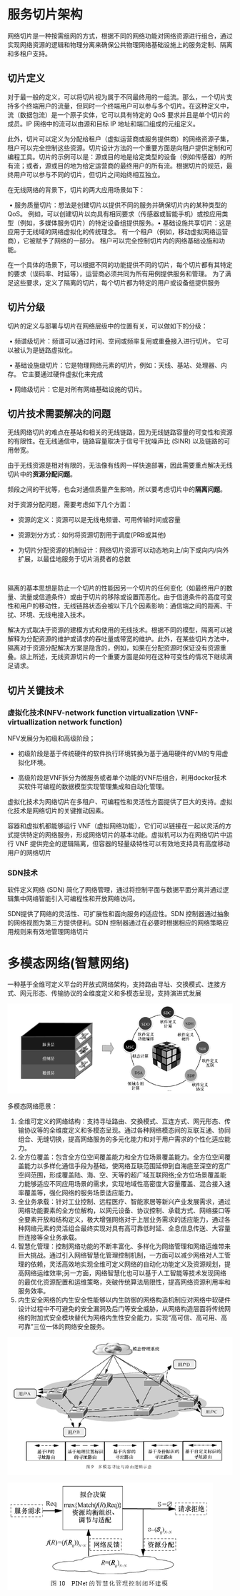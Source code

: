 # 服务切片架构

网络切片是一种按需组网的方式，根据不同的网络功能对网络资源进行组合，通过实现网络资源的逻辑和物理分离来确保公共物理网络基础设施上的服务定制、隔离和多租户支持。

## 切片定义

对于最一般的定义，可以将切片视为属于不同最终用的一组流。那么，一个切片支持多个终端用户的流量，但同时一个终端用户可以参与多个切片。在这种定义中，流（数据包流）是一个原子实体，它可以具有特定的 QoS 要求并且是单个切片的成员。IP 网络中的流可以由源和目标 IP 地址和端口组成的元组定义。

此外，切片可以定义为分配给租户（虚拟运营商或服务提供商）的网络资源子集，租户可以完全控制这些资源。切片设计方法的一个重要方面是向租户提供定制和可编程工具。切片的示例可以是：源或目的地是给定类型的设备（例如传感器）的所有流；或者，源或目的地为给定运营商的最终用户的所有流。根据切片的规范，最终用户可以参与不同的切片，但切片之间始终相互独立。

在无线网络的背景下，切片的两大应用场景如下：

​	• 服务质量切片：想法是创建切片以提供不同的服务并确保切片内的某种类型的 QoS。 例如，可以创建切片以向具有相同要求（传感器或智能手机）或按应用类型（例如，多媒体服务切片）的特定设备组提供服务。
​	• 基础设施共享切片：这是应用于无线域的网络虚拟化的传统理念。 有一个租户（例如，移动虚拟网络运营商），它被赋予了网络的一部分。 租户可以完全控制切片内的网络基础设施和功能。

在一个具体的场景下，可以根据不同的功能提供不同的切片，每个切片都有其特定的要求（误码率、时延等），运营商必须共同为所有用例提供服务和管理。 为了满足这些要求，定义了隔离的切片，每个切片都为特定的用户或设备组提供服务

## 切片分级

切片的定义与部署与切片在网络层级中的位置有关，可以做如下的分级：

​	• 频谱级切片：频谱可以通过时间、空间或频率复用或重叠接入进行切片。 它可以被认为是链路虚拟化。

​	• 基础设施级切片：它是物理网络元素的切片，例如：天线、基站、处理器、内存。 它主要通过硬件虚拟化来完成

​	• 网络级切片：它是对所有网络基础设施的切片。

## 切片技术需要解决的问题

无线网络切片的难点在基站和相关的无线链路，因为无线链路容量的可变性和资源的有限性。在无线通信中，链路容量取决于信号干扰噪声比 (SINR) 以及链路的可用带宽。

由于无线资源是相对有限的，无法像有线网一样快速部署，因此需要重点解决无线切片中的**资源分配问题**。

频段之间的干扰等，也会对通信质量产生影响，所以要考虑切片中的**隔离问题**。



对于资源分配问题，需要考虑如下几个方面：

- 资源的定义：资源可以是无线电频谱、可用传输时间或容量

- 资源划分方式：如何将资源切割用于调度(PRB或其他)

- 为切片分配资源的机制设计：网络切片资源可以动态地向上/向下或向内/向外扩展，以最佳地服务于切片消费者的总数

  ​

隔离的基本思想是防止一个切片的性能因另一个切片的任何变化（如最终用户的数量、流量或信道条件）或由于切片的移除或设置而恶化。由于信道条件的高度可变性和用户的移动性，无线链路状态会被以下几个因素影响：通信端之间的距离、干扰、环境、无线电接入技术。

解决方式取决于资源的建模方式和使用的无线技术。根据不同的模型，隔离可以被解释为分配资源的维护或请求的吞吐量或带宽的维护。此外，在某些切片方法中，隔离对于资源分配解决方案是隐含的，例如，如果在分配资源时保证没有资源重叠。综上所述，无线资源切片的一个重要方面是如何在这种可变性的情况下继续满足请求。

## 切片关键技术

### 虚拟化技术(NFV-network function virtualization \VNF-virtuallization network function)

NFV发展分为初级和高级阶段；

- 初级阶段是基于传统硬件的软件执行环境转换为基于通用硬件的VM的专用虚拟化环境。


- 高级阶段是VNF拆分为微服务或者单个功能的VNF后组合，利用docker技术买软件可编程的数据模型实现管理集成和自动化管理。

虚拟化技术为网络切片在多租户、可编程性和灵活性方面提供了巨大的支持。虚拟化技术是网络切片的关键推动因素。

容器和虚拟机都能够运行 VNF（虚拟网络功能），它们可以链接在一起以灵活的方式提供特定的网络服务，形成网络切片的基本功能。虚拟机可以为在网络切片中运行 VNF 提供完全的逻辑隔离，但容器的轻量级特性可以有效地支持具有高度移动用户的网络切片

### SDN技术

软件定义网络 (SDN) 简化了网络管理，通过将控制平面与数据平面分离并通过逻辑集中网络智能引入可编程性和开放网络访问。

SDN提供了网络的灵活性、可扩展性和面向服务的适应性。SDN 控制器通过抽象的网络视图为第三方提供便利。SDN 控制器通过在必要时根据相应的网络策略应用规则来有效地管理网络切片



# 多模态网络(智慧网络)

一种基于全维可定义平台的开放式网络架构，支持路由寻址、交换模式、连接方式、网元形态、传输协议的全维度定义和多模态呈现，支持演进式发展

![6](.\img\6.png)



多模态网络愿景：

1.  全维可定义的网络结构：支持寻址路由、交换模式、互连方式、网元形态、传输协议等的全维度定义和多模态呈现。通过各种网络模态间的互联互通、协同组合、无缝切换，提高网络服务的多元化能力和对于用户需求的个性化适应能力。
2. 全方位覆盖：包含全方位空间覆盖能力和全方位场景覆盖能力。全方位空间覆盖能力以多样化通信手段为基础，使网络互联范围延伸到自海底至深空的宽广空间范围，形成覆盖陆、海、空、天等的超广域互联网络;全方位场景覆盖能力能够适应不同应用场景的需求，实现地域性高密度大容量覆盖、混合接入速率覆盖等，强化网络的服务场景适应能力。
3. 全业务承载：针对工业控制、远程医疗、智能家居等新兴产业发展需求，通过网络功能要素的全方位解构，以网元设备、协议控制、承载方式、网络接口等全要素开放和结构定义，极大增强网络对于上层业务需求的适应能力，通过各种网络元素的灵活组合最终实现对具有高可靠低时延、全息信息传送、大容量巨连接等全业务承载。
4.  智慧化管理：控制网络功能的不断丰富化、多样化为网络管理和网络运维带来巨大挑战。通过引入网络智慧化管理控制机制，一方面可以减少网络对人工管理的依赖，灵活高效地实现全维可定义网络的自动化功能定义及资源规划，提高网络运维效率;另一方面，网络智慧化也可以基于人工智能等技术发现网络的最优化资源配置和运维策略，突破传统算法局限性，提高网络资源利用率和服务效率。
5.  内生安全网络的内生安全性能够以内生防御的网络构造机制应对网络中软硬件设计过程中不可避免的安全漏洞及后门等安全威胁，从网络构造层面将传统网络的附加式安全模块替代为网络内生性安全能力，实现“高可信、高可用、高可靠”三位一体的网络安全服务。

![7](.\img\7.png)

![8](.\img\8.png)





